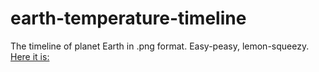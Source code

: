 # earth-temperature-timeline
The timeline of planet Earth in .png format.
Easy-peasy, lemon-squeezy.
[Here it is: ](https://github.com/bbauska/earth-temperature-timeline/blob/master/earth_temperature_timeline.png)

